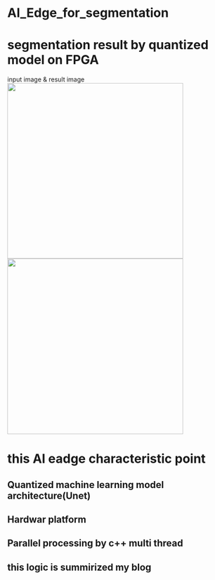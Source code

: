 # AI_Edge_for_segmentation


# segmentation result by quantized model on FPGA

input image & result image
<img src="https://user-images.githubusercontent.com/48679574/103159027-ad09be80-4807-11eb-9eda-2d8daf13be6a.jpg" width="400px"><img src="https://user-images.githubusercontent.com/48679574/103159033-bbf07100-4807-11eb-8c01-0fd4ce7bfc7b.png" width="400px">





# this AI eadge characteristic point

## Quantized machine learning model architecture(Unet)

## Hardwar platform 

## Parallel processing by c++ multi thread

## this logic is summirized my blog 


